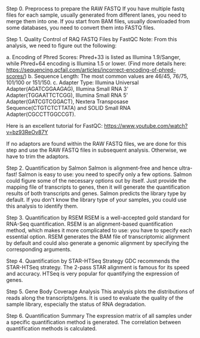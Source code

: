 Step 0. Preprocess to prepare the RAW FASTQ
If you have multiple fastq files for each sample, usually generated from different lanes, you need to merge them into one.
If you start from BAM files, usually downloaded from some databases, you need to convert them into FASTQ files.

Step 1. Quality Control of RAQ FASTQ Files by FastQC
Note: From this analysis, we need to figure out the following:

a. Encoding of Phred Scores: Phred+33 is listed as Illumina 1.9/Sanger, while Phred+64 encoding is Illumina 1.5 or lower. (Find more details here: https://sequencing.qcfail.com/articles/incorrect-encoding-of-phred-scores/)
b. Sequence Length: The most common values are 46/45, 76/75, 101/100 or 151/150.
c. Adapter Type: Illumina Universal Adapter(AGATCGGAAGAG), Illumina Small RNA 3' Adapter(TGGAATTCTCGG), Illumina Small RNA 5' Adapter(GATCGTCGGACT), Nextera Transposase Sequence(CTGTCTCTTATA) and SOLID Small RNA Adapter(CGCCTTGGCCGT).

Here is an excellent tutorial for FastQC: https://www.youtube.com/watch?v=bz93ReOv87Y

If no adaptors are found within the RAW FASTQ files, we are done for this step and use the RAW FASTQ files in subsequent analysis. Otherwise, we have to trim the adaptors.

Step 2. Quantification by Salmon
Salmon is alignment-free and hence ultra-fast!
Salmon is easy to use: you need to specify only a few options. Salmon could figure some of the necessary options out by itself.
Just provide the mapping file of transcripts to genes, then it will generate the quantification results of both transcripts and genes.
Salmon predicts the library type by default. If you don't know the library type of your samples, you could use this analysis to identify them.

Step 3. Quantification by RSEM
RSEM is a well-accepted gold standard for RNA-Seq quantification.
RSEM is an alignment-based quantification method, which makes it more complicated to use: you have to specify each essential option.
RSEM generates the BAM file of transcriptomic alignment by default and could also generate a genomic alignment by specifying the corresponding arguments.

Step 4. Quantification by STAR-HTSeq Strategy
GDC recommends the STAR-HTSeq strategy.
The 2-pass STAR alignment is famous for its speed and accuracy.
HTSeq is very popular for quantifying the expression of genes.

Step 5. Gene Body Coverage Analysis
This analysis plots the distributions of reads along the transcripts/gens. It is used to evaluate the quality of the sample library, especially the status of RNA degradation.

Step 6. Quantification Summary
The expression matrix of all samples under a specific quantification method is generated.
The correlation between quantification methods is calculated.
